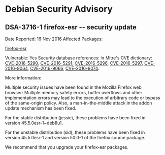 
Debian Security Advisory
========================


DSA-3716-1 firefox-esr -- security update
-----------------------------------------



Date Reported:
16 Nov 2016
Affected Packages:

[firefox-esr](https://packages.debian.org/src:firefox-esr)

Vulnerable:
Yes
Security database references:
In Mitre's CVE dictionary: [CVE-2016-5290](https://security-tracker.debian.org/tracker/CVE-2016-5290), [CVE-2016-5291](https://security-tracker.debian.org/tracker/CVE-2016-5291), [CVE-2016-5296](https://security-tracker.debian.org/tracker/CVE-2016-5296), [CVE-2016-5297](https://security-tracker.debian.org/tracker/CVE-2016-5297), [CVE-2016-9064](https://security-tracker.debian.org/tracker/CVE-2016-9064), [CVE-2016-9066](https://security-tracker.debian.org/tracker/CVE-2016-9066), [CVE-2016-9074](https://security-tracker.debian.org/tracker/CVE-2016-9074).  

More information:

Multiple security issues have been found in the Mozilla Firefox web
browser: Multiple memory safety errors, buffer overflows and other
implementation errors may lead to the execution of arbitrary code or
bypass of the same-origin policy. Also, a man-in-the-middle attack in
the addon update mechanism has been fixed.


For the stable distribution (jessie), these problems have been fixed in
version 45.5.0esr-1~deb8u1.


For the unstable distribution (sid), these problems have been fixed in
version 45.5.0esr-1 and version 50.0-1 of the firefox source package.


We recommend that you upgrade your firefox-esr packages.





